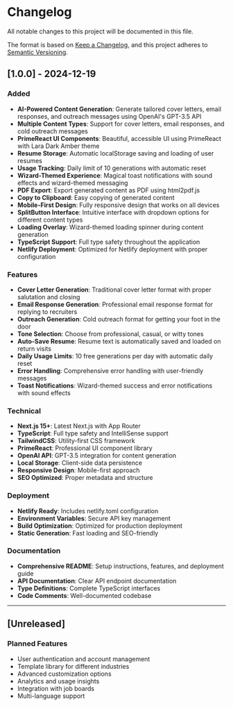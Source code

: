 # Changelog

All notable changes to this project will be documented in this file.

The format is based on [Keep a Changelog](https://keepachangelog.com/en/1.0.0/),
and this project adheres to [Semantic Versioning](https://semver.org/spec/v2.0.0.html).

## [1.0.0] - 2024-12-19

### Added
- **AI-Powered Content Generation**: Generate tailored cover letters, email responses, and outreach messages using OpenAI's GPT-3.5 API
- **Multiple Content Types**: Support for cover letters, email responses, and cold outreach messages
- **PrimeReact UI Components**: Beautiful, accessible UI using PrimeReact with Lara Dark Amber theme
- **Resume Storage**: Automatic localStorage saving and loading of user resumes
- **Usage Tracking**: Daily limit of 10 generations with automatic reset
- **Wizard-Themed Experience**: Magical toast notifications with sound effects and wizard-themed messaging
- **PDF Export**: Export generated content as PDF using html2pdf.js
- **Copy to Clipboard**: Easy copying of generated content
- **Mobile-First Design**: Fully responsive design that works on all devices
- **SplitButton Interface**: Intuitive interface with dropdown options for different content types
- **Loading Overlay**: Wizard-themed loading spinner during content generation
- **TypeScript Support**: Full type safety throughout the application
- **Netlify Deployment**: Optimized for Netlify deployment with proper configuration

### Features
- **Cover Letter Generation**: Traditional cover letter format with proper salutation and closing
- **Email Response Generation**: Professional email response format for replying to recruiters
- **Outreach Generation**: Cold outreach format for getting your foot in the door
- **Tone Selection**: Choose from professional, casual, or witty tones
- **Auto-Save Resume**: Resume text is automatically saved and loaded on return visits
- **Daily Usage Limits**: 10 free generations per day with automatic daily reset
- **Error Handling**: Comprehensive error handling with user-friendly messages
- **Toast Notifications**: Wizard-themed success and error notifications with sound effects

### Technical
- **Next.js 15+**: Latest Next.js with App Router
- **TypeScript**: Full type safety and IntelliSense support
- **TailwindCSS**: Utility-first CSS framework
- **PrimeReact**: Professional UI component library
- **OpenAI API**: GPT-3.5 integration for content generation
- **Local Storage**: Client-side data persistence
- **Responsive Design**: Mobile-first approach
- **SEO Optimized**: Proper metadata and structure

### Deployment
- **Netlify Ready**: Includes netlify.toml configuration
- **Environment Variables**: Secure API key management
- **Build Optimization**: Optimized for production deployment
- **Static Generation**: Fast loading and SEO-friendly

### Documentation
- **Comprehensive README**: Setup instructions, features, and deployment guide
- **API Documentation**: Clear API endpoint documentation
- **Type Definitions**: Complete TypeScript interfaces
- **Code Comments**: Well-documented codebase

---

## [Unreleased]

### Planned Features
- User authentication and account management
- Template library for different industries
- Advanced customization options
- Analytics and usage insights
- Integration with job boards
- Multi-language support 